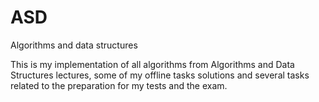 # ASD
Algorithms and data structures 

This is my implementation of all algorithms from Algorithms and Data Structures lectures, some of my offline tasks solutions and several tasks related to the preparation for my tests and the exam.
